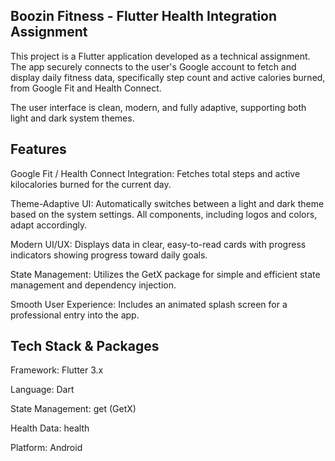 ## Boozin Fitness - Flutter Health Integration Assignment
This project is a Flutter application developed as a technical assignment. The app securely connects to the user's Google account to fetch and display daily fitness data, specifically step count and active calories burned, from Google Fit and Health Connect.

The user interface is clean, modern, and fully adaptive, supporting both light and dark system themes.

## Features
Google Fit / Health Connect Integration: Fetches total steps and active kilocalories burned for the current day.

Theme-Adaptive UI: Automatically switches between a light and dark theme based on the system settings. All components, including logos and colors, adapt accordingly.

Modern UI/UX: Displays data in clear, easy-to-read cards with progress indicators showing progress toward daily goals.

State Management: Utilizes the GetX package for simple and efficient state management and dependency injection.

Smooth User Experience: Includes an animated splash screen for a professional entry into the app.

## Tech Stack & Packages
Framework: Flutter 3.x

Language: Dart

State Management: get (GetX)

Health Data: health

Platform: Android
